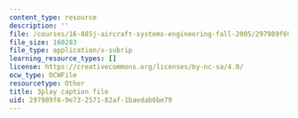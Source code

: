 ```yaml
---
content_type: resource
description: ''
file: /courses/16-885j-aircraft-systems-engineering-fall-2005/297989f69e73257182af1baedab6be79_FB0pyYTs2mw.srt
file_size: 160283
file_type: application/x-subrip
learning_resource_types: []
license: https://creativecommons.org/licenses/by-nc-sa/4.0/
ocw_type: OCWFile
resourcetype: Other
title: 3play caption file
uid: 297989f6-9e73-2571-82af-1baedab6be79
---
```

